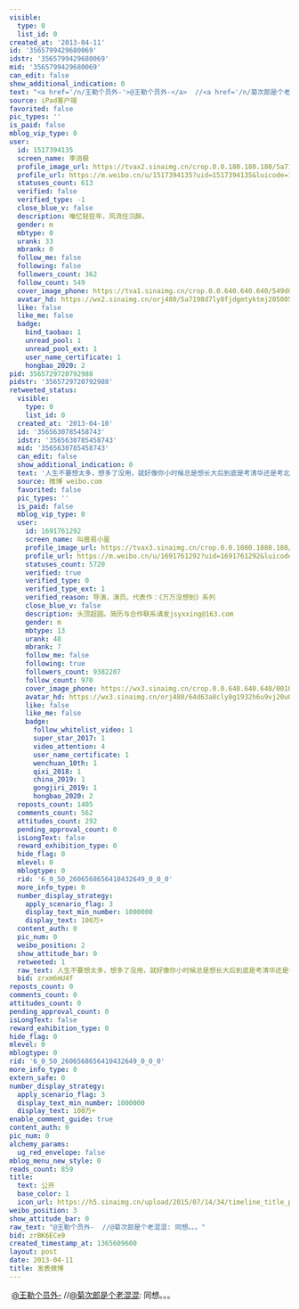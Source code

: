 ```yaml
---
visible:
  type: 0
  list_id: 0
created_at: '2013-04-11'
id: '3565799429680069'
idstr: '3565799429680069'
mid: '3565799429680069'
can_edit: false
show_additional_indication: 0
text: "<a href='/n/王勒个员外-'>@王勒个员外-</a>  //<a href='/n/菊次郎是个老混混'>@菊次郎是个老混混</a>: 同想。。。"
source: iPad客户端
favorited: false
pic_types: ''
is_paid: false
mblog_vip_type: 0
user:
  id: 1517394135
  screen_name: 李消极
  profile_image_url: https://tvax2.sinaimg.cn/crop.0.0.180.180.180/5a7198d7ly8fjdgmtyktmj20500500so.jpg?KID=imgbed,tva&Expires=1606399707&ssig=AzfwfV7nVT
  profile_url: https://m.weibo.cn/u/1517394135?uid=1517394135&luicode=10000011&lfid=2304131517394135_-_WEIBO_SECOND_PROFILE_WEIBO
  statuses_count: 613
  verified: false
  verified_type: -1
  close_blue_v: false
  description: 唯忆轻狂年，风流任沉醉。
  gender: m
  mbtype: 0
  urank: 33
  mbrank: 0
  follow_me: false
  following: false
  followers_count: 362
  follow_count: 549
  cover_image_phone: https://tva1.sinaimg.cn/crop.0.0.640.640.640/549d0121tw1egm1kjly3jj20hs0hsq4f.jpg
  avatar_hd: https://wx2.sinaimg.cn/orj480/5a7198d7ly8fjdgmtyktmj20500500so.jpg
  like: false
  like_me: false
  badge:
    bind_taobao: 1
    unread_pool: 1
    unread_pool_ext: 1
    user_name_certificate: 1
    hongbao_2020: 2
pid: 3565729720792988
pidstr: '3565729720792988'
retweeted_status:
  visible:
    type: 0
    list_id: 0
  created_at: '2013-04-10'
  id: '3565630785458743'
  idstr: '3565630785458743'
  mid: '3565630785458743'
  can_edit: false
  show_additional_indication: 0
  text: '人生不要想太多，想多了没用，就好像你小时候总是想长大后到底是考清华还是考北大一样。 '
  source: 微博 weibo.com
  favorited: false
  pic_types: ''
  is_paid: false
  mblog_vip_type: 0
  user:
    id: 1691761292
    screen_name: 叫兽易小星
    profile_image_url: https://tvax3.sinaimg.cn/crop.0.0.1080.1080.180/64d63a8cly8g1932h6u9vj20u00u00u4.jpg?KID=imgbed,tva&Expires=1606399707&ssig=IMWqRKhkNB
    profile_url: https://m.weibo.cn/u/1691761292?uid=1691761292&luicode=10000011&lfid=2304131517394135_-_WEIBO_SECOND_PROFILE_WEIBO
    statuses_count: 5720
    verified: true
    verified_type: 0
    verified_type_ext: 1
    verified_reason: 导演，演员。代表作：《万万没想到》系列
    close_blue_v: false
    description: 头顶超圆。简历与合作联系请发jsyxxing@163.com
    gender: m
    mbtype: 13
    urank: 48
    mbrank: 7
    follow_me: false
    following: true
    followers_count: 9382207
    follow_count: 970
    cover_image_phone: https://wx3.sinaimg.cn/crop.0.0.640.640.640/001Qusosly1gkq9mhz25jj60yi0yigti02.jpg
    avatar_hd: https://wx3.sinaimg.cn/orj480/64d63a8cly8g1932h6u9vj20u00u00u4.jpg
    like: false
    like_me: false
    badge:
      follow_whitelist_video: 1
      super_star_2017: 1
      video_attention: 4
      user_name_certificate: 1
      wenchuan_10th: 1
      qixi_2018: 1
      china_2019: 1
      gongjiri_2019: 1
      hongbao_2020: 2
  reposts_count: 1405
  comments_count: 562
  attitudes_count: 292
  pending_approval_count: 0
  isLongText: false
  reward_exhibition_type: 0
  hide_flag: 0
  mlevel: 0
  mblogtype: 0
  rid: '6_0_50_2606568656410432649_0_0_0'
  more_info_type: 0
  number_display_strategy:
    apply_scenario_flag: 3
    display_text_min_number: 1000000
    display_text: 100万+
  content_auth: 0
  pic_num: 0
  weibo_position: 2
  show_attitude_bar: 0
  retweeted: 1
  raw_text: 人生不要想太多，想多了没用，就好像你小时候总是想长大后到底是考清华还是考北大一样。 ​​​
  bid: zrxm6mU4f
reposts_count: 0
comments_count: 0
attitudes_count: 0
pending_approval_count: 0
isLongText: false
reward_exhibition_type: 0
hide_flag: 0
mlevel: 0
mblogtype: 0
rid: '6_0_50_2606568656410432649_0_0_0'
more_info_type: 0
extern_safe: 0
number_display_strategy:
  apply_scenario_flag: 3
  display_text_min_number: 1000000
  display_text: 100万+
enable_comment_guide: true
content_auth: 0
pic_num: 0
alchemy_params:
  ug_red_envelope: false
mblog_menu_new_style: 0
reads_count: 859
title:
  text: 公开
  base_color: 1
  icon_url: https://h5.sinaimg.cn/upload/2015/07/14/34/timeline_title_public_default.png
weibo_position: 3
show_attitude_bar: 0
raw_text: "@王勒个员外-  //@菊次郎是个老混混: 同想。。。"
bid: zrBK6ECe9
created_timestamp_at: 1365609600
layout: post
date: 2013-04-11
title: 发表微博
---
```


![]()
<a href='/n/王勒个员外-'>@王勒个员外-</a>  //<a href='/n/菊次郎是个老混混'>@菊次郎是个老混混</a>: 同想。。。
